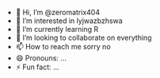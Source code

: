 - 👋 Hi, I’m @zeromatrix404
- 👀 I’m interested in lyjwazbzhswa
- 🌱 I’m currently learning R
- 💞️ I’m looking to collaborate on everything
- 📫 How to reach me sorry no
- 😄 Pronouns: ...
- ⚡ Fun fact: ...

<!---
zeromatrix404/zeromatrix404 is a ✨ special ✨ repository because its `README.md` (this file) appears on your GitHub profile.
You can click the Preview link to take a look at your changes.
--->
